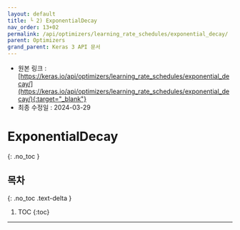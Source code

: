 ```yaml
---
layout: default
title: └ 2) ExponentialDecay
nav_order: 13+02
permalink: /api/optimizers/learning_rate_schedules/exponential_decay/
parent: Optimizers
grand_parent: Keras 3 API 문서
---
```


* 원본 링크 : [https://keras.io/api/optimizers/learning_rate_schedules/exponential_decay/](https://keras.io/api/optimizers/learning_rate_schedules/exponential_decay/){:target="_blank"}
* 최종 수정일 : 2024-03-29

# ExponentialDecay
{: .no_toc }

## 목차
{: .no_toc .text-delta }

1. TOC
{:toc}

---
